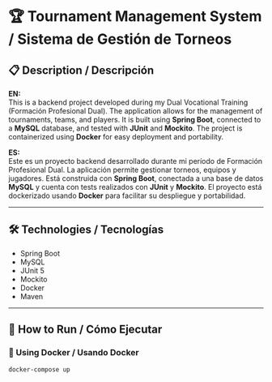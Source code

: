# 🏆 Tournament Management System / Sistema de Gestión de Torneos

## 📋 Description / Descripción

**EN:**  
This is a backend project developed during my Dual Vocational Training (Formación Profesional Dual). The application allows for the management of tournaments, teams, and players. It is built using **Spring Boot**, connected to a **MySQL** database, and tested with **JUnit** and **Mockito**. The project is containerized using **Docker** for easy deployment and portability.

**ES:**  
Este es un proyecto backend desarrollado durante mi período de Formación Profesional Dual. La aplicación permite gestionar torneos, equipos y jugadores. Está construida con **Spring Boot**, conectada a una base de datos **MySQL** y cuenta con tests realizados con **JUnit** y **Mockito**. El proyecto está dockerizado usando **Docker** para facilitar su despliegue y portabilidad.

---

## 🛠️ Technologies / Tecnologías

- Spring Boot
- MySQL
- JUnit 5
- Mockito
- Docker
- Maven

---

## 🚀 How to Run / Cómo Ejecutar

### 🐳 Using Docker / Usando Docker

```bash
docker-compose up
